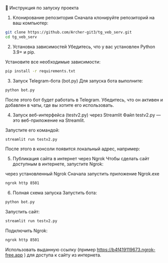 📌 Инструкция по запуску проекта
1. Клонирование репозитория
Сначала клонируйте репозиторий на ваш компьютер:


```bash
git clone https://github.com/Archer-git3/tg_veb_serv.git
cd tg_veb_serv
```
2. Установка зависимостей
Убедитесь, что у вас установлен Python 3.9+ и pip.

Установите все необходимые зависимости:


```bash
pip install -r requirements.txt
```


3. Запуск Telegram-бота (bot.py)
Для запуска бота выполните:

```bash
python bot.py
```
После этого бот будет работать в Telegram. Убедитесь, что он активен и добавлен в чаты, где вы хотите его использовать.

4. Запуск веб-интерфейса (testv2.py) через Streamlit
Файл testv2.py — это веб-приложение на Streamlit.

Запустите его командой:

```bash
streamlit run testv2.py
```
После этого в консоли появится локальный адрес, например:


5. Публикация сайта в интернет через Ngrok
Чтобы сделать сайт доступным в интернете, запустите Ngrok:

через установленный Ngrok
Сначала запустить приложение Ngrok.exe
```bash
ngrok http 8501
```



6. Полная схема запуска
Запустить бота:

```bash
python bot.py
```
Запустить сайт:

```bash
streamlit run testv2.py
```
Подключить Ngrok:

```bash
ngrok http 8501
```
Использовать выданную ссылку (пример  https://b4f419119673.ngrok-free.app  ) для доступа к сайту из интернета.

